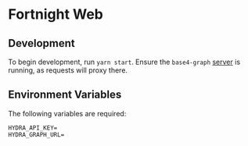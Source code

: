 # Fortnight Web

## Development
To begin development, run `yarn start`. Ensure the `base4-graph` [server](https://github.com/cygnusb2b/base4-graph) is running, as requests will proxy there.

## Environment Variables
The following variables are required:
```
HYDRA_API_KEY=
HYDRA_GRAPH_URL=
```
